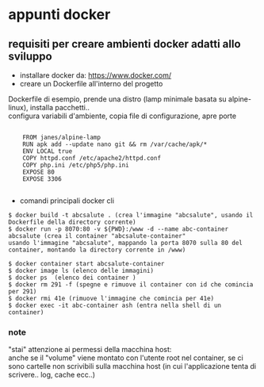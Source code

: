 # appunti docker

## requisiti per creare ambienti docker adatti allo sviluppo

- installare docker da: https://www.docker.com/
- creare un Dockerfile all'interno del progetto 

Dockerfile di esempio, prende una distro (lamp minimale basata su alpine-linux), installa pacchetti..  
configura variabili d'ambiente, copia file di configurazione, apre porte

```

    FROM janes/alpine-lamp
    RUN apk add --update nano git && rm /var/cache/apk/*
    ENV LOCAL true
    COPY httpd.conf /etc/apache2/httpd.conf
    COPY php.ini /etc/php5/php.ini
    EXPOSE 80
    EXPOSE 3306
    
```

- comandi principali docker cli

```
$ docker build -t abcsalute . (crea l'immagine "abcsalute", usando il Dockerfile della directory corrente)
$ docker run -p 8070:80 -v ${PWD}:/www -d --name abc-container abcsalute (crea il container "abcsalute-container"
usando l'immagine "abcsalute", mappando la porta 8070 sulla 80 del container, montando la directory corrente in /www)

$ docker container start abcsalute-container
$ docker image ls (elenco delle immagini)
$ docker ps  (elenco dei container )
$ docker rm 291 -f (spegne e rimuove il container con id che comincia per 291)
$ docker rmi 41e (rimuove l'immagine che comincia per 41e)
$ docker exec -it abc-container ash (entra nella shell di un container)
```

### note

"stai" attenzione ai permessi della macchina host:  
 anche se il "volume" viene montato con l'utente root nel container, se ci sono cartelle non scrivibili sulla macchina host (in cui l'applicazione tenta di scrivere.. log, cache ecc..) 
